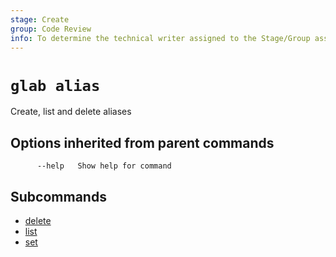 ```yaml
---
stage: Create
group: Code Review
info: To determine the technical writer assigned to the Stage/Group associated with this page, see https://about.gitlab.com/handbook/product/ux/technical-writing/#assignments
---
```


<!--
This documentation is auto generated by a script.
Please do not edit this file directly, check cmd/gen-docs/docs.go.
-->

# `glab alias`

Create, list and delete aliases

## Options inherited from parent commands

```plaintext
      --help   Show help for command
```

## Subcommands

- [delete](delete.md)
- [list](list.md)
- [set](set.md)
